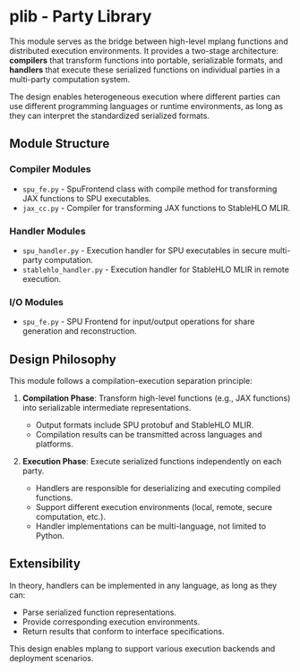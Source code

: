 # plib - Party Library

This module serves as the bridge between high-level mplang functions and
distributed execution environments. It provides a two-stage architecture:
**compilers** that transform functions into portable, serializable formats, and
**handlers** that execute these serialized functions on individual parties in a
multi-party computation system.

The design enables heterogeneous execution where different parties can use
different programming languages or runtime environments, as long as they can
interpret the standardized serialized formats.

## Module Structure

### Compiler Modules

- `spu_fe.py` - SpuFrontend class with compile method for transforming JAX
  functions to SPU executables.
- `jax_cc.py` - Compiler for transforming JAX functions to StableHLO MLIR.

### Handler Modules

- `spu_handler.py` - Execution handler for SPU executables in secure multi-party
  computation.
- `stablehlo_handler.py` - Execution handler for StableHLO MLIR in remote
  execution.

### I/O Modules

- `spu_fe.py` - SPU Frontend for input/output operations for share generation and
  reconstruction.

## Design Philosophy

This module follows a compilation-execution separation principle:

1. **Compilation Phase**: Transform high-level functions (e.g., JAX functions)
    into serializable intermediate representations.
    - Output formats include SPU protobuf and StableHLO MLIR.
    - Compilation results can be transmitted across languages and platforms.

2. **Execution Phase**: Execute serialized functions independently on each party.
    - Handlers are responsible for deserializing and executing compiled
      functions.
    - Support different execution environments (local, remote, secure
      computation, etc.).
    - Handler implementations can be multi-language, not limited to Python.

## Extensibility

In theory, handlers can be implemented in any language, as long as they can:

- Parse serialized function representations.
- Provide corresponding execution environments.
- Return results that conform to interface specifications.

This design enables mplang to support various execution backends and deployment
scenarios.
